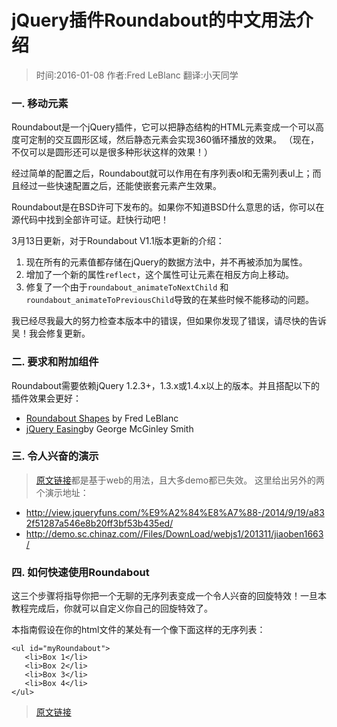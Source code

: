 # jQuery插件Roundabout的中文用法介绍

> 时间:2016-01-08     作者:Fred LeBlanc       翻译:小天同学

### 一. 移动元素
Roundabout是一个jQuery插件，它可以把静态结构的HTML元素变成一个可以高度可定制的交互圆形区域，然后静态元素会实现360循环播放的效果。 （现在，不仅可以是圆形还可以是很多种形状这样的效果！）

经过简单的配置之后，Roundabout就可以作用在有序列表ol和无需列表ul上；而且经过一些快速配置之后，还能使嵌套元素产生效果。

Roundabout是在BSD许可下发布的。如果你不知道BSD什么意思的话，你可以在源代码中找到全部许可证。赶快行动吧！

3月13日更新，对于Roundabout V1.1版本更新的介绍：

1. 现在所有的元素值都存储在jQuery的数据方法中，并不再被添加为属性。
2. 增加了一个新的属性```reflect```，这个属性可让元素在相反方向上移动。
3. 修复了一个由于`roundabout_animateToNextChild` 和`roundabout_animateToPreviousChild`导致的在某些时候不能移动的问题。

我已经尽我最大的努力检查本版本中的错误，但如果你发现了错误，请尽快的告诉吴！我会修复更新。


### 二. 要求和附加组件
Roundabout需要依赖jQuery 1.2.3+，1.3.x或1.4.x以上的版本。并且搭配以下的插件效果会更好：
* [Roundabout Shapes](http://fredhq.com/) by Fred LeBlanc
* [jQuery Easing](http://gsgd.co.uk/sandbox/jquery/easing/)by George McGinley Smith


### 三. 令人兴奋的演示
> [原文链接](http://demo.niutuku.com/js/20/3/)都是基于web的用法，且大多demo都已失效。
这里给出另外的两个演示地址：
* <http://view.jqueryfuns.com/%E9%A2%84%E8%A7%88-/2014/9/19/a832f51287a546e8b20ff3bf53b435ed/>
* <http://demo.sc.chinaz.com//Files/DownLoad/webjs1/201311/jiaoben1663/>


### 四. 如何快速使用Roundabout
这三个步骤将指导你把一个无聊的无序列表变成一个令人兴奋的回旋特效！一旦本教程完成后，你就可以自定义你自己的回旋特效了。

本指南假设在你的html文件的某处有一个像下面这样的无序列表：
```
<ul id="myRoundabout">
   <li>Box 1</li>
   <li>Box 2</li>
   <li>Box 3</li>
   <li>Box 4</li>
</ul>
```






>[原文链接](http://demo.niutuku.com/js/20/3/)